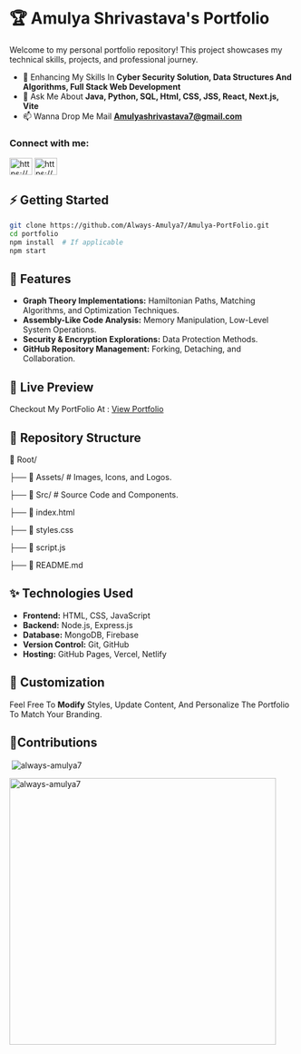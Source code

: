 # 🏆 Amulya Shrivastava's Portfolio

Welcome to my personal portfolio repository! This project showcases my technical skills, projects, and professional journey.

- 🌱 Enhancing My Skills In **Cyber Security Solution, Data Structures And
Algorithms, Full Stack Web Development** 
- 💬 Ask Me About **Java, Python, SQL,
Html, CSS, JSS, React, Next.js, Vite** 
- 📫 Wanna Drop Me Mail
**Amulyashrivastava7@gmail.com**

<h3 align="left">Connect with me:</h3>
<p align="left">
  <a
    href="https://linkedin.com/in/https://www.linkedin.com/in/amulya-shrivastava-11a0a9288/"
    target="blank"
    ><img
      align="center"
      src="https://raw.githubusercontent.com/rahuldkjain/github-profile-readme-generator/master/src/images/icons/Social/linked-in-alt.svg"
      alt="https://www.linkedin.com/in/amulya-shrivastava-11a0a9288/"
      height="30"
      width="40"
  /></a>
  <a
    href="https://instagram.com/https://www.instagram.com/always_amulya7/#"
    target="blank"
    ><img
      align="center"
      src="https://raw.githubusercontent.com/rahuldkjain/github-profile-readme-generator/master/src/images/icons/Social/instagram.svg"
      alt="https://www.instagram.com/always_amulya7/#"
      height="30"
      width="40"
  /></a>
</p>

## ⚡ Getting Started

```sh
git clone https://github.com/Always-Amulya7/Amulya-PortFolio.git
cd portfolio
npm install  # If applicable
npm start
```

## 🚀 Features
- **Graph Theory Implementations:** Hamiltonian Paths, Matching Algorithms, and Optimization Techniques.
- **Assembly-Like Code Analysis:** Memory Manipulation, Low-Level System Operations.
- **Security & Encryption Explorations:** Data Protection Methods.
- **GitHub Repository Management:** Forking, Detaching, and Collaboration.

## 🔗 Live Preview
Checkout My PortFolio At : [View Portfolio](https://always-amulya7.github.io/Amulya-PortFolio/)

## 📂 Repository Structure
📁 Root/

 ├── 📁 Assets/  # Images, Icons, and Logos.
 
 ├── 📁 Src/     # Source Code and Components.

 ├── 📄 index.html

 ├── 📄 styles.css

 ├── 📄 script.js

 ├── 📄 README.md

## ✨ Technologies Used

- **Frontend:** HTML, CSS, JavaScript  
- **Backend:** Node.js, Express.js  
- **Database:** MongoDB, Firebase  
- **Version Control:** Git, GitHub  
- **Hosting:** GitHub Pages, Vercel, Netlify  

## 🎨 Customization

Feel Free To **Modify** Styles, Update Content, And Personalize The Portfolio To Match Your Branding.

## 🚀Contributions

<p>
  &nbsp;<img
    align="center"
    src="https://github-readme-stats.vercel.app/api?username=always-amulya7&show_icons=true&locale=en"
    alt="always-amulya7"
  />
</p>

<p>
  <img
    align="center"
    src="https://github-readme-streak-stats.herokuapp.com/?user=always-amulya7&"
    alt="always-amulya7"
    width=470px
  />
</p>
